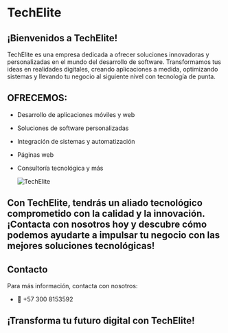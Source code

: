 # TechElite

## ¡Bienvenidos a TechElite!
 

TechElite es una empresa dedicada a ofrecer soluciones innovadoras y personalizadas en el mundo del desarrollo de software. Transformamos tus ideas en realidades digitales, creando aplicaciones a medida, optimizando sistemas y llevando tu negocio al siguiente nivel con tecnología de punta.

## OFRECEMOS:

- Desarrollo de aplicaciones móviles y web
- Soluciones de software personalizadas
- Integración de sistemas y automatización
- Páginas web
- Consultoría tecnológica y más

  ![TechElite](assets/images/tech.png)


 ## Con TechElite, tendrás un aliado tecnológico comprometido con la calidad y la innovación. ¡Contacta con nosotros hoy y descubre cómo podemos ayudarte a impulsar tu negocio con las mejores soluciones tecnológicas!

## Contacto

Para más información, contacta con nosotros:

- 📱 +57 300 8153592
## ¡Transforma tu futuro digital con TechElite!    
